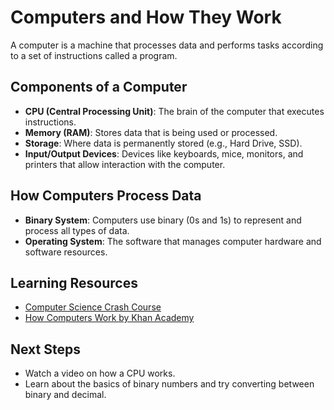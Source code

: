 # Computers and How They Work

A computer is a machine that processes data and performs tasks according to a set of instructions called a program.

## Components of a Computer
- **CPU (Central Processing Unit)**: The brain of the computer that executes instructions.
- **Memory (RAM)**: Stores data that is being used or processed.
- **Storage**: Where data is permanently stored (e.g., Hard Drive, SSD).
- **Input/Output Devices**: Devices like keyboards, mice, monitors, and printers that allow interaction with the computer.

## How Computers Process Data
- **Binary System**: Computers use binary (0s and 1s) to represent and process all types of data.
- **Operating System**: The software that manages computer hardware and software resources.

## Learning Resources
- [Computer Science Crash Course](https://www.youtube.com/watch?v=tpIctyqH29Q)
- [How Computers Work by Khan Academy](https://www.khanacademy.org/computing/computer-science/how-computers-work)

## Next Steps
- Watch a video on how a CPU works.
- Learn about the basics of binary numbers and try converting between binary and decimal.
